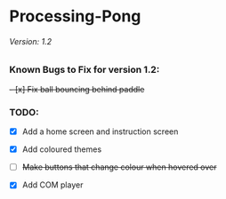 # Processing-Pong
###### Version: 1.2
### Known Bugs to Fix for version 1.2:
~~- [x] Fix ball bouncing behind paddle~~
### TODO:
- [x] Add a home screen and instruction screen
- [x] Add coloured themes
- [ ] ~~Make buttons that change colour when hovered over~~
- [x] Add COM player

